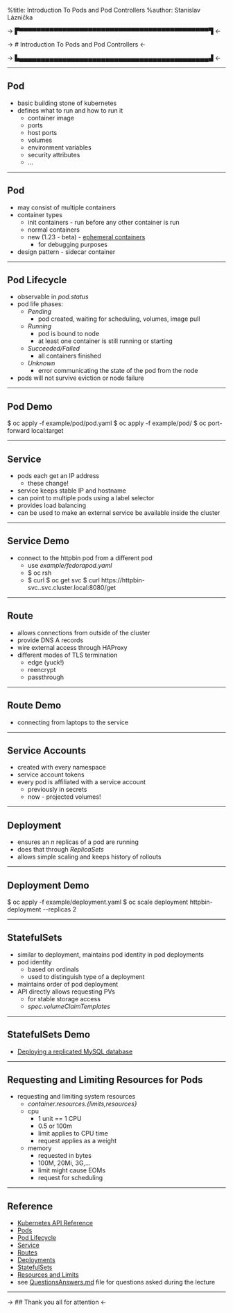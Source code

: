 %title: Introduction To Pods and Pod Controllers
%author: Stanislav Láznička

-> ▛▀▀▀▀▀▀▀▀▀▀▀▀▀▀▀▀▀▀▀▀▀▀▀▀▀▀▀▀▀▀▀▀▀▀▀▀▀▀▀▀▀▀▀▀▜ <-

-> # Introduction To Pods and Pod Controllers <-

-> ▙▄▄▄▄▄▄▄▄▄▄▄▄▄▄▄▄▄▄▄▄▄▄▄▄▄▄▄▄▄▄▄▄▄▄▄▄▄▄▄▄▄▄▄▄▟ <-


---

## Pod

- basic building stone of kubernetes
- defines what to run and how to run it
    - container image
    - ports
    - host ports
    - volumes
    - environment variables
    - security attributes
    - ...

---

## Pod

- may consist of multiple containers
- container types
    - init containers - run before any other container is run
    - normal containers
    - new (1.23 - beta) - [ephemeral containers](https://k8s.io/docs/concepts/workloads/pods/ephemeral-containers/)
        - for debugging purposes
- design pattern - sidecar container

---

## Pod Lifecycle

- observable in *pod.status*
- pod life phases:
    - _*Pending*_
        - pod created, waiting for scheduling, volumes, image pull
    - _*Running*_
        - pod is bound to node
        - at least one container is still running or starting
    - _*Succeeded/Failed*_
        - all containers finished
    - _*Unknown*_
        - error communicating the state of the pod from the node
- pods will not survive eviction or node failure

---

## Pod Demo

$ oc apply -f example/pod/pod.yaml
$ oc apply -f example/pod/
$ oc port-forward local:target

---

## Service

- pods each get an IP address
    - these change!
- service keeps stable IP and hostname
- can point to multiple pods using a label selector
- provides load balancing
- can be used to make an external service be available inside the cluster

---

## Service Demo

- connect to the httpbin pod from a different pod
    - use _example/fedorapod.yaml_
    - $ oc rsh
    - $ curl
$ oc get svc
$ curl https://httpbin-svc.<nsname>.svc.cluster.local:8080/get

---

## Route

- allows connections from outside of the cluster
- provide DNS A records
- wire external access through HAProxy
- different modes of TLS termination
    - edge (yuck!)
    - reencrypt
    - passthrough

---

## Route Demo

- connecting from laptops to the service

---

## Service Accounts

- created with every namespace
- service account tokens
- every pod is affiliated with a service account
    - previously in secrets
    - now - projected volumes!

---

## Deployment

- ensures an *n* replicas of a pod are running
- does that through *ReplicaSets*
- allows simple scaling and keeps history of rollouts

---

## Deployment Demo

$ oc apply -f example/deployment.yaml
$ oc scale deployment httpbin-deployment --replicas 2

---

## StatefulSets

- similar to deployment, maintains pod identity in pod deployments
- pod identity
    - based on ordinals
    - used to distinguish type of a deployment
- maintains order of pod deployment
- API directly allows requesting PVs
    - for stable storage access
    - *spec.volumeClaimTemplates*

---

## StatefulSets Demo

- [Deploying a replicated MySQL database](https://kubernetes.io/docs/tasks/run-application/run-replicated-stateful-application/)

---

## Requesting and Limiting Resources for Pods

- requesting and limiting system resources
    - *container.resources.{limits,resources}*
    - cpu
        - 1 unit == 1 CPU
        - 0.5 or 100m
        - limit applies to CPU time
        - request applies as a weight
    - memory
        - requested in bytes
        - 100M, 20Mi, 3G,...
        - limit might cause EOMs
        - request for scheduling

---

## Reference

- [Kubernetes API Reference](https://k8s.io/docs/reference/generated/kubernetes-api/v1.23/)
- [Pods]( https://k8s.io/docs/concepts/workloads/pods/)
- [Pod Lifecycle](https://k8s.io/docs/concepts/workloads/pods/pod-lifecycle/)
- [Service](https://k8s.io/docs/concepts/services-networking/service/)
- [Routes](https://docs.openshift.com/container-platform/latest/networking/routes/route-configuration.html)
- [Deployments](https://kubernetes.io/docs/concepts/workloads/controllers/deployment:)
- [StatefulSets](https://kubernetes.io/docs/concepts/workloads/controllers/statefulset/)
- [Resources and Limits](https://kubernetes.io/docs/concepts/configuration/manage-resources-containers/#resource-units-in-kubernetes)
- see [QuestionsAnswers.md](QuestionsAnswers.md) file for questions asked during the lecture

---

-> ## Thank you all for attention <-
